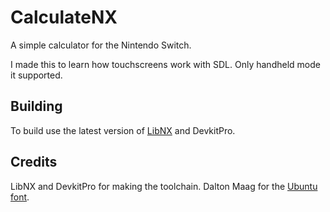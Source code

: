 # CalculateNX
A simple calculator for the Nintendo Switch.

I made this to learn how touchscreens work with SDL. Only handheld mode it supported.

## Building
To build use the latest version of [LibNX](https://github.com/switchbrew/libnx) and DevkitPro.

## Credits
LibNX and DevkitPro for making the toolchain.
Dalton Maag for the [Ubuntu font](https://fonts.google.com/specimen/Ubuntu).
